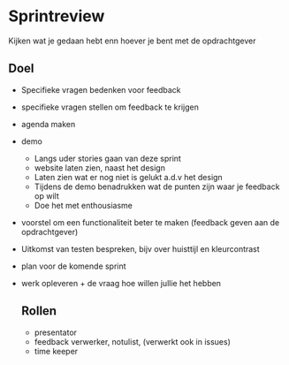 # Sprintreview

Kijken wat je gedaan hebt enn hoever je bent met de opdrachtgever

## Doel

- Specifieke vragen bedenken voor feedback
- specifieke vragen stellen om feedback te krijgen
- agenda maken
- demo
    - Langs uder stories gaan van deze sprint
    - website laten zien, naast het design
    - Laten zien wat er nog niet is gelukt a.d.v het design
    - Tijdens de demo benadrukken wat de punten zijn waar je feedback op wilt
    - Doe het met enthousiasme
- voorstel om een functionaliteit beter te maken (feedback geven aan de opdrachtgever)
- Uitkomst van testen bespreken, bijv over huisttijl en kleurcontrast
- plan voor de komende sprint
- werk opleveren + de vraag hoe willen jullie het hebben

  ## Rollen
  - presentator
  - feedback verwerker, notulist, (verwerkt ook in issues)
  - time keeper


